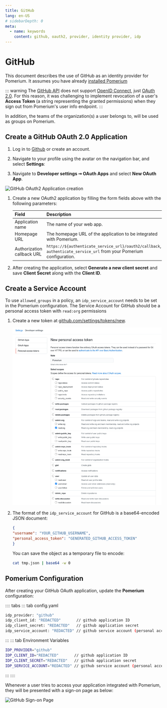 ```yaml
---
title: GitHub
lang: en-US
# sidebarDepth: 0
meta:
  - name: keywords
    content: github, oauth2, provider, identity provider, idp
---
```


# GitHub

This document describes the use of GitHub as an identity provider for Pomerium. It assumes you have already [installed Pomerium](/docs/install/readme.md)

::: warning
The [GitHub API] does not support [OpenID Connect], just [OAuth 2.0].
For this reason, it was challenging to implement revocation of a user's **Access Token** (a string representing the granted permissions) when they sign out from Pomerium's user info endpoint.
:::

In addition, the teams of the organization(s) a user belongs to, will be used as groups on Pomerium.

## Create a GitHub OAuth 2.0 Application

1. Log in to [Github](https://github.com/login) or create an account.

1. Navigate to your profile using the avatar on the navigation bar, and select **Settings**:

1. Navigate to **Developer settings ➞ OAuth Apps** and select **New OAuth App**.

  ![GitHub OAuth2 Application creation](./img/github/github-oauth-creation.png)

1. Create a new OAuth2 application by filling the form fields above with the following parameters:

   | Field                       | Description                                                         |
   | --------------------------- | ------------------------------------------------------------------- |
   | Application name            | The name of your web app.                                           |
   | Homepage URL                | The homepage URL of the application to be integrated with Pomerium. |
   | Authorization callback URL  | `https://${authenticate_service_url}/oauth2/callback`, `authenticate_service_url` from your Pomerium configuration. |


1. After creating the application, select **Generate a new client secret** and save **Client Secret** along with the **Client ID**.

## Create a Service Account

To use `allowed_groups` in a policy, an `idp_service_account` needs to be set in the Pomerium configuration. The Service Account for GitHub should be a personal access token with `read:org` permissions

1. Create a new token at [github.com/settings/tokens/new](https://github.com/settings/tokens/new).

   ![Personal Access Token](./img/github/github-personal-access-token.png)

1. The format of the `idp_service_account` for GitHub is a base64-encoded JSON document:

   ```json
   {
   "username": "YOUR_GITHUB_USERNAME",
   "personal_access_token": "GENERATED_GITHUB_ACCESS_TOKEN"
   }
   ```

   You can save the object as a temporary file to encode:

   ```bash
   cat tmp.json | base64 -w 0
   ```

## Pomerium Configuration

After creating your GitHub OAuth application, update the **Pomerium** configuration:

:::: tabs
::: tab config.yaml
```bash
idp_provider: "github"
idp_client_id: "REDACTED"       // github application ID
idp_client_secret: "REDACTED"   // github application secret
idp_service_account: "REDACTED" // github service account (personal access token)
```
:::
::: tab Environment Variables
```bash
IDP_PROVIDER="github"
IDP_CLIENT_ID="REDACTED"       // github application ID
IDP_CLIENT_SECRET="REDACTED"   // github application secret
IDP_SERVICE_ACCOUNT="REDACTED" // github service account (personal access token)
```
:::
::::

Whenever a user tries to access your application integrated with Pomerium, they will be presented with a sign-on page as below:

![GitHub Sign-on Page](./img/github/github-signon-page.png)

[Github API]: https://developer.github.com/v3/#oauth2-token-sent-in-a-header
[openid connect]: https://en.wikipedia.org/wiki/OpenID_Connect
[OAuth 2.0]: https://auth0.com/docs/protocols/oauth2

